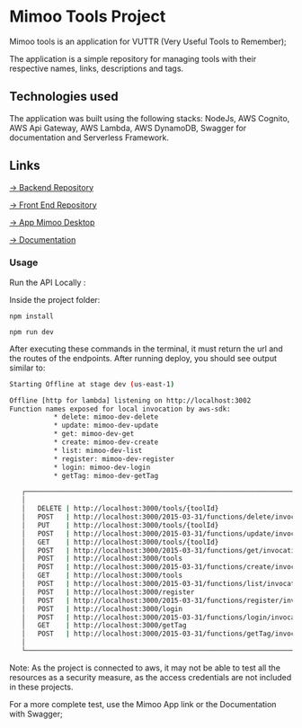 # Mimoo Tools Project

Mimoo tools is an application for VUTTR (Very Useful Tools to Remember);

The application is a simple repository for managing tools with their respective names, links, descriptions and tags.




## Technologies used

The application was built using the following stacks:
NodeJs, AWS Cognito, AWS Api Gateway, AWS Lambda, AWS DynamoDB, Swagger for documentation and Serverless Framework.

## Links 

[-> Backend Repository](https://github.com/smarticogit/mimoo)

[-> Front End Repository](https://github.com/smarticogit/mimoo-front)

[-> App Mimoo Desktop](https://smarticogit.github.io/mimoo-front/)

[-> Documentation](https://qfdzv16do0.execute-api.us-east-1.amazonaws.com/dev/swagger)

### Usage

Run the API Locally :

Inside the project folder:

```
npm install
```

```
npm run dev
```
After executing these commands in the terminal, it must return the url and the routes of the endpoints.
After running deploy, you should see output similar to:

```bash
Starting Offline at stage dev (us-east-1)

Offline [http for lambda] listening on http://localhost:3002
Function names exposed for local invocation by aws-sdk:
           * delete: mimoo-dev-delete
           * update: mimoo-dev-update
           * get: mimoo-dev-get
           * create: mimoo-dev-create
           * list: mimoo-dev-list
           * register: mimoo-dev-register
           * login: mimoo-dev-login
           * getTag: mimoo-dev-getTag

   ┌──────────────────────────────────────────────────────────────────────────────┐
   │                                                                              │
   │   DELETE | http://localhost:3000/tools/{toolId}                              │
   │   POST   | http://localhost:3000/2015-03-31/functions/delete/invocations     │
   │   PUT    | http://localhost:3000/tools/{toolId}                              │
   │   POST   | http://localhost:3000/2015-03-31/functions/update/invocations     │
   │   GET    | http://localhost:3000/tools/{toolId}                              │
   │   POST   | http://localhost:3000/2015-03-31/functions/get/invocations        │
   │   POST   | http://localhost:3000/tools                                       │
   │   POST   | http://localhost:3000/2015-03-31/functions/create/invocations     │
   │   GET    | http://localhost:3000/tools                                       │
   │   POST   | http://localhost:3000/2015-03-31/functions/list/invocations       │
   │   POST   | http://localhost:3000/register                                    │
   │   POST   | http://localhost:3000/2015-03-31/functions/register/invocations   │
   │   POST   | http://localhost:3000/login                                       │
   │   POST   | http://localhost:3000/2015-03-31/functions/login/invocations      │
   │   GET    | http://localhost:3000/getTag                                      │
   │   POST   | http://localhost:3000/2015-03-31/functions/getTag/invocations     │
   │                                                                              │
   └──────────────────────────────────────────────────────────────────────────────┘
```

Note: As the project is connected to aws, it may not be able to test all the resources as a security measure, as the access credentials are not included in these projects.

For a more complete test, use the Mimoo App link or the Documentation with Swagger;
